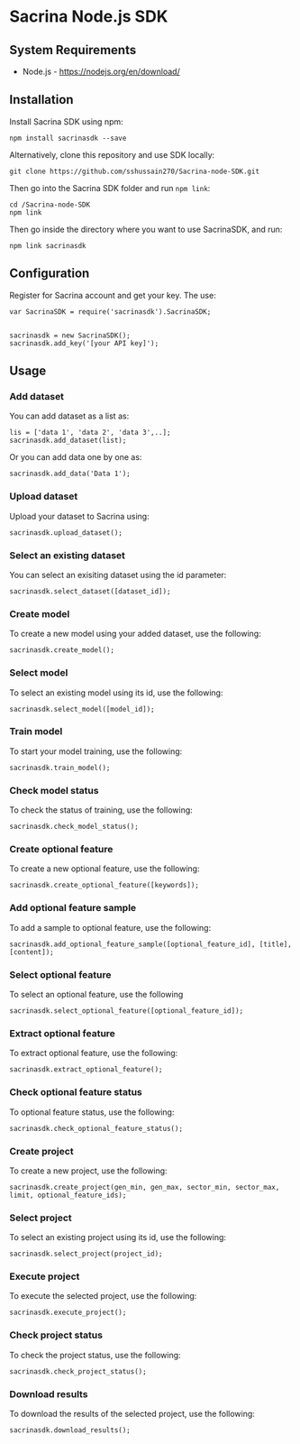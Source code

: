# Sacrina Node.js SDK

## System Requirements

- Node.js - https://nodejs.org/en/download/


## Installation

Install Sacrina SDK using npm:
	
	npm install sacrinasdk --save
	
Alternatively, clone this repository and use SDK locally:

	git clone https://github.com/sshussain270/Sacrina-node-SDK.git

Then go into the Sacrina SDK folder and run `npm link`:
	
	cd /Sacrina-node-SDK
	npm link
	
Then go inside the directory where you want to use SacrinaSDK, and run:

	npm link sacrinasdk


## Configuration

Register for Sacrina account and get your key. The use:


	var SacrinaSDK = require('sacrinasdk').SacrinaSDK;

    
    sacrinasdk = new SacrinaSDK();
    sacrinasdk.add_key('[your API key]');

## Usage

### Add dataset

You can add dataset as a list as:

    lis = ['data 1', 'data 2', 'data 3',..];
    sacrinasdk.add_dataset(list);
    
Or you can add data one by one as:

    sacrinasdk.add_data('Data 1');

### Upload dataset

Upload your dataset to Sacrina using:

    sacrinasdk.upload_dataset();
    
### Select an existing dataset

You can select an exisiting dataset using the id parameter:

    sacrinasdk.select_dataset([dataset_id]);

### Create model

To create a new model using your added dataset, use the following:

    sacrinasdk.create_model();

### Select model

To select an existing model using its id, use the following:

    sacrinasdk.select_model([model_id]);

### Train model

To start your model training, use the following:

    sacrinasdk.train_model();

### Check model status

To check the status of training, use the following:

    sacrinasdk.check_model_status();

### Create optional feature

To create a new optional feature, use the following:

    sacrinasdk.create_optional_feature([keywords]);

### Add optional feature sample

To add a sample to optional feature, use the following:

    sacrinasdk.add_optional_feature_sample([optional_feature_id], [title], [content]);

### Select optional feature

To select an optional feature, use the following

    sacrinasdk.select_optional_feature([optional_feature_id]);

### Extract optional feature

To extract optional feature, use the following:

    sacrinasdk.extract_optional_feature();

### Check optional feature status

To optional feature status, use the following:

    sacrinasdk.check_optional_feature_status();
### Create project

To create a new project, use the following:

    sacrinasdk.create_project(gen_min, gen_max, sector_min, sector_max, limit, optional_feature_ids);

### Select project

To select an existing project using its id, use the following:

    sacrinasdk.select_project(project_id);

### Execute project

To execute the selected project, use the following:

    sacrinasdk.execute_project();

### Check project status

To check the project status, use the following:

    sacrinasdk.check_project_status();

### Download results

To download the results of the selected project, use the following:

    sacrinasdk.download_results();
